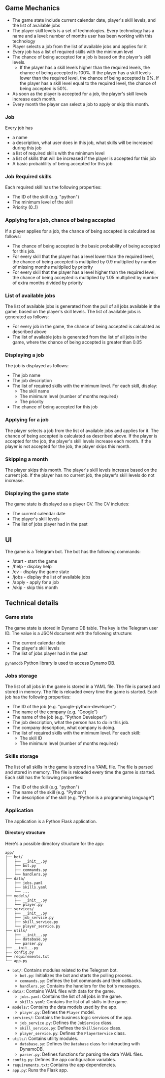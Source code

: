 ## Game Mechanics

* The game state include current calendar date, player's skill levels, and the list of available jobs
* The player skill levels is a set of technologies. Every technology has a name and a level: number of months user has been working with this technology
* Player selects a job from the list of available jobs and applies for it
* Every job has a list of required skills with the minimum level
* The chance of being accepted for a job is based on the player's skill levels. 
  - If the player has a skill levels higher than the required levels, the chance of being accepted is 100%. If the player has a skill levels lower than the required level, the chance of being accepted is 0%. If the player has a skill level equal to the required level, the chance of being accepted is 50%.
* As soon as the player is accepted for a job, the player's skill levels increase each month.
* Every month the player can select a job to apply or skip this month.

### Job
Every job has 
* a name
* a description, what user does in this job, what skills will be increased during this job
* a list of required skills with the minimum level
* a list of skills that will be increased if the player is accepted for this job
* A basic probablility of being accepted for this job

### Job Required skills
Each required skill has the following properties:
* The ID of the skill (e.g. "python")
* The minimum level of the skill
* Priority (0..1)

### Applying for a job, chance of being accepted
If a player applies for a job, the chance of being accepted is calculated as follows:
* The chance of being accepted is the basic probability of being accepted for this job.
* For every skill that the player has a level lower than the required level, the chance of being accepted is multiplied by 0.9 multiplied by number of missing months multiplied by priority
* For every skill that the player has a level higher than the required level, the chance of being accepted is multiplied by 1.05 multiplied by number of extra months divided by priority

### List of available jobs
The list of available jobs is generated from the pull of all jobs available in the game, based on the player's skill levels. The list of available jobs is generated as follows:
* For every job in the game, the chance of being accepted is calculated as described above
* The list of available jobs is generated from the list of all jobs in the game, where the chance of being accepted is greater than 0.05

### Displaying a job
The job is displayed as follows:
* The job name
* The job description
* The list of required skills with the minimum level. For each skill, display:
  - The skill name
  - The minimum level (number of months required)
  - The priority
* The chance of being accepted for this job

### Applying for a job
The player selects a job from the list of available jobs and applies for it. The chance of being accepted is calculated as described above. If the player is accepted for the job, the player's skill levels increase each month. If the player is not accepted for the job, the player skips this month.

### Skipping a month
The player skips this month. The player's skill levels increase based on the current job.
If the player has no current job, the player's skill levels do not increase.

### Displaying the game state
The game state is displayed as a player CV. The CV includes:
* The current calendar date
* The player's skill levels
* The list of jobs player had in the past

## UI
The game is a Telegram bot. The bot has the following commands:
* /start - start the game
* /help - display help
* /cv - display the game state
* /jobs - display the list of available jobs
* /apply - apply for a job
* /skip - skip this month

## Technical details

### Game state
The game state is stored in Dynamo DB table. The key is the Telegram user ID. The value is a JSON document with the following structure:
* The current calendar date
* The player's skill levels
* The list of jobs player had in the past

`pynamodb` Python library is used to access Dynamo DB.

### Jobs storage
The list of all jobs in the game is stored in a YAML file. The file is parsed and stored in memory. The file is reloaded every time the game is started.
Each job has the following properties:
* The ID of the job (e.g. "google-python-developer")
* The name of the company (e.g. "Google")
* The name of the job (e.g. "Python Developer")
* The job description, what the person has to do in this job.
* The company description, what company is doing.
* The list of required skills with the minimum level. For each skill:
  - The skill ID
  - The minimum level (number of months required)

### Skills storage
The list of all skills in the game is stored in a YAML file. The file is parsed and stored in memory. The file is reloaded every time the game is started.
Each skill has the following properties:
* The ID of the skill (e.g. "python")
* The name of the skill (e.g. "Python")
* The description of the skill (e.g. "Python is a programming language")

### Application

The application is a Python Flask application.

#### Directory structure

Here's a possible directory structure for the app:

```
app/
├── bot/
│   ├── __init__.py
│   ├── bot.py
│   ├── commands.py
│   └── handlers.py
├── data/
│   ├── jobs.yaml
│   ├── skills.yaml
│   └── ...
├── models/
│   ├── __init__.py
│   └── player.py
├── services/
│   ├── __init__.py
│   ├── job_service.py
│   ├── skill_service.py
│   └── player_service.py
├── utils/
│   ├── __init__.py
│   ├── database.py
│   └── parser.py
├── __init__.py
├── config.py
├── requirements.txt
└── app.py
```

- `bot/`: Contains modules related to the Telegram bot.
  - `bot.py`: Initializes the bot and starts the polling process.
  - `commands.py`: Defines the bot commands and their callbacks.
  - `handlers.py`: Contains the handlers for the bot's messages.
- `data/`: Contains YAML files with data for the game.
  - `jobs.yaml`: Contains the list of all jobs in the game.
  - `skills.yaml`: Contains the list of all skills in the game.
- `models/`: Contains the data models used by the app.
  - `player.py`: Defines the `Player` model.
- `services/`: Contains the business logic services of the app.
  - `job_service.py`: Defines the `JobService` class.
  - `skill_service.py`: Defines the `SkillService` class.
  - `player_service.py`: Defines the `PlayerService` class.
- `utils/`: Contains utility modules.
  - `database.py`: Defines the `Database` class for interacting with DynamoDB.
  - `parser.py`: Defines functions for parsing the data YAML files.
- `config.py`: Defines the app configuration variables.
- `requirements.txt`: Contains the app dependencies.
- `app.py`: Runs the Flask app.
